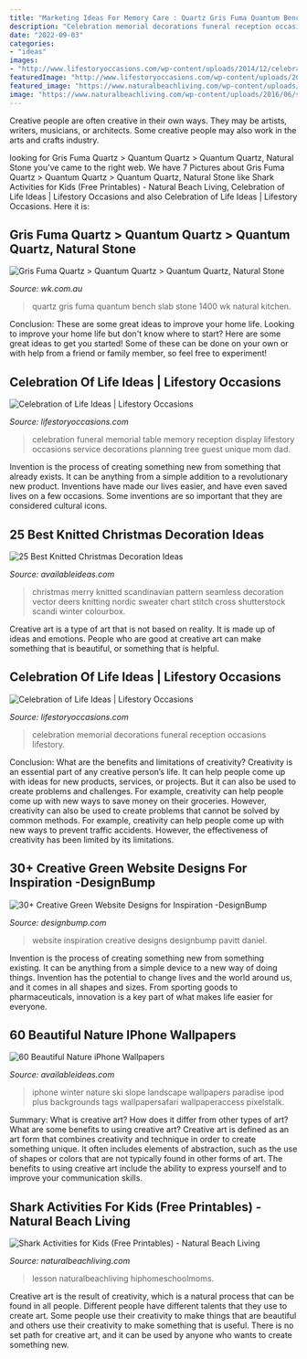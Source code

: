 ```yaml
---
title: "Marketing Ideas For Memory Care : Quartz Gris Fuma Quantum Bench Slab Stone 1400 Wk Natural Kitchen"
description: "Celebration memorial decorations funeral reception occasions lifestory"
date: "2022-09-03"
categories:
- "ideas"
images:
- "http://www.lifestoryoccasions.com/wp-content/uploads/2014/12/celebration-of-life11.jpg"
featuredImage: "http://www.lifestoryoccasions.com/wp-content/uploads/2014/12/celebration-of-life11.jpg"
featured_image: "https://www.naturalbeachliving.com/wp-content/uploads/2016/06/shark-printables-pin.jpg"
image: "https://www.naturalbeachliving.com/wp-content/uploads/2016/06/shark-printables-pin.jpg"
---
```



Creative people are often creative in their own ways. They may be artists, writers, musicians, or architects. Some creative people may also work in the arts and crafts industry.

	

		
looking for Gris Fuma Quartz &gt; Quantum Quartz &gt; Quantum Quartz, Natural Stone you've came to the right web. We have 7 Pictures about Gris Fuma Quartz &gt; Quantum Quartz &gt; Quantum Quartz, Natural Stone like Shark Activities for Kids (Free Printables) - Natural Beach Living, Celebration of Life Ideas | Lifestory Occasions and also Celebration of Life Ideas | Lifestory Occasions. Here it is:
		
    
## Gris Fuma Quartz &gt; Quantum Quartz &gt; Quantum Quartz, Natural Stone

<img loading=lazy src="https://www.wk.com.au/ProductData/Gallery/7/Gris-Fuma-Quartz-2-5WXZG.jpg" onerror="this.onerror=null;this.src='https://tse2.mm.bing.net/th?id=OIP.MWuksyMAU-gkY7eGY11ykwHaLH&amp;pid=15.1';" alt="Gris Fuma Quartz &gt; Quantum Quartz &gt; Quantum Quartz, Natural Stone">

_Source: wk.com.au_

>quartz gris fuma quantum bench slab stone 1400 wk natural kitchen. 

	

Conclusion: These are some great ideas to improve your home life.
Looking to improve your home life but don't know where to start? Here are some great ideas to get you started! Some of these can be done on your own or with help from a friend or family member, so feel free to experiment!

    
## Celebration Of Life Ideas | Lifestory Occasions

<img loading=lazy src="http://www.lifestoryoccasions.com/wp-content/uploads/2014/12/celebration-of-life15.jpg" onerror="this.onerror=null;this.src='https://tse2.mm.bing.net/th?id=OIP._jALeazCu3_DfurneCfEFgHaE8&amp;pid=15.1';" alt="Celebration of Life Ideas | Lifestory Occasions">

_Source: lifestoryoccasions.com_

>celebration funeral memorial table memory reception display lifestory occasions service decorations planning tree guest unique mom dad. 

	

Invention is the process of creating something new from something that already exists. It can be anything from a simple addition to a revolutionary new product. Inventions have made our lives easier, and have even saved lives on a few occasions. Some inventions are so important that they are considered cultural icons.

    
## 25 Best Knitted Christmas Decoration Ideas

<img loading=lazy src="http://availableideas.com/wp-content/uploads/2015/09/Knitted-Christmas-Decoration-21.jpg" onerror="this.onerror=null;this.src='https://tse1.mm.bing.net/th?id=OIP.pJ4W9RpjmvNSdB9vcC0ePAHaHa&amp;pid=15.1';" alt="25 Best Knitted Christmas Decoration Ideas">

_Source: availableideas.com_

>christmas merry knitted scandinavian pattern seamless decoration vector deers knitting nordic sweater chart stitch cross shutterstock scandi winter colourbox. 

	

Creative art is a type of art that is not based on reality. It is made up of ideas and emotions. People who are good at creative art can make something that is beautiful, or something that is helpful.

    
## Celebration Of Life Ideas | Lifestory Occasions

<img loading=lazy src="http://www.lifestoryoccasions.com/wp-content/uploads/2014/12/celebration-of-life11.jpg" onerror="this.onerror=null;this.src='https://tse4.mm.bing.net/th?id=OIP.eup0WcVWdaquJv-r16kYFwHaLH&amp;pid=15.1';" alt="Celebration of Life Ideas | Lifestory Occasions">

_Source: lifestoryoccasions.com_

>celebration memorial decorations funeral reception occasions lifestory. 

	

Conclusion: What are the benefits and limitations of creativity?
Creativity is an essential part of any creative person’s life. It can help people come up with ideas for new products, services, or projects. But it can also be used to create problems and challenges. For example, creativity can help people come up with new ways to save money on their groceries. However, creativity can also be used to create problems that cannot be solved by common methods. For example, creativity can help people come up with new ways to prevent traffic accidents. However, the effectiveness of creativity has been limited by its limitations.

    
## 30+ Creative Green Website Designs For Inspiration -DesignBump

<img loading=lazy src="https://designbump.com/wp-content/uploads/2011/12/website-design-green-templates-inspiration-inspire-inspiring-010.jpg" onerror="this.onerror=null;this.src='https://tse3.mm.bing.net/th?id=OIP.GKYSRVHFFfVMLsuiQ-7LQQHaEC&amp;pid=15.1';" alt="30+ Creative Green Website Designs for Inspiration -DesignBump">

_Source: designbump.com_

>website inspiration creative designs designbump pavitt daniel. 

	

Invention is the process of creating something new from something existing. It can be anything from a simple device to a new way of doing things. Invention has the potential to change lives and the world around us, and it comes in all shapes and sizes. From sporting goods to pharmaceuticals, innovation is a key part of what makes life easier for everyone.

    
## 60 Beautiful Nature IPhone Wallpapers

<img loading=lazy src="http://availableideas.com/wp-content/uploads/2016/02/Ski-Slope-Paradise-Winter-Landscape-iPhone-6-Plus-HD-Wallpaper.jpg" onerror="this.onerror=null;this.src='https://tse4.mm.bing.net/th?id=OIP.OwPuN14nZNCqeZOhTFepPAHaNK&amp;pid=15.1';" alt="60 Beautiful Nature iPhone Wallpapers">

_Source: availableideas.com_

>iphone winter nature ski slope landscape wallpapers paradise ipod plus backgrounds tags wallpapersafari wallpaperaccess pixelstalk. 

	

Summary: What is creative art? How does it differ from other types of art? What are some benefits to using creative art?
Creative art is defined as an art form that combines creativity and technique in order to create something unique. It often includes elements of abstraction, such as the use of shapes or colors that are not typically found in other forms of art. The benefits to using creative art include the ability to express yourself and to improve your communication skills.

    
## Shark Activities For Kids (Free Printables) - Natural Beach Living

<img loading=lazy src="https://www.naturalbeachliving.com/wp-content/uploads/2016/06/shark-printables-pin.jpg" onerror="this.onerror=null;this.src='https://tse4.mm.bing.net/th?id=OIP.vdN4wcc7uK9XopOjbCRuxAHaLH&amp;pid=15.1';" alt="Shark Activities for Kids (Free Printables) - Natural Beach Living">

_Source: naturalbeachliving.com_

>lesson naturalbeachliving hiphomeschoolmoms. 

	

Creative art is the result of creativity, which is a natural process that can be found in all people. Different people have different talents that they use to create art. Some people use their creativity to make things that are beautiful and others use their creativity to make something that is useful. There is no set path for creative art, and it can be used by anyone who wants to create something new.

